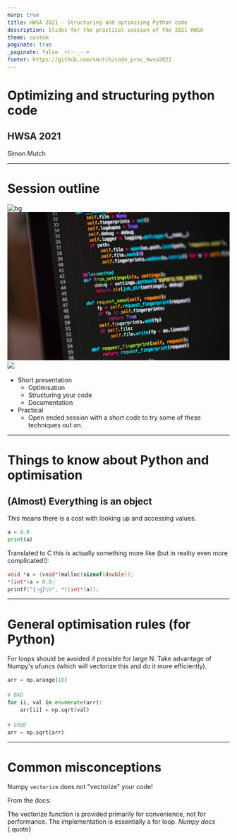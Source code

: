 ```yaml
---
marp: true
title: HWSA 2021 - Structuring and optimising Python code
description: Slides for the practical session of the 2021 HWSA
theme: custom
paginate: true
_paginate: false  <!--_-->
footer: https://github.com/smutch/code_prac_hwsa2021
---
```


<!-- align: center -->
<!-- background: linear-gradient(to right, #f05053, #e1eec3) -->

# <!--fit--> Optimizing and structuring python code
## HWSA 2021

Simon Mutch

<style scoped> section>* {flex-grow: 0; flex-shrink: 0} </style>

---

# Session outline

![bg](black)
![bg blur:4px brightness:0.2 contrast:80%](./assets/chris-ried-ieic5Tq8YMk-unsplash.jpg)
![](white)

- Short presentation
    - Optimisation
    - Structuring your code
    - Documentation
- Practical
    - Open ended session with a short code to try some of these techniques out on.

---

# Things to know about Python and optimisation

## (Almost) Everything is an object

This means there is a cost with looking up and accessing values.

```python
a = 8.0 
print(a)
```

Translated to C this is actually something more like (but in reality even more complicated!):

```c
void *a = (void*)malloc(sizeof(double));
*(int*)a = 8.0;
printf("{:g}\n", *((int*)a));
```

---

# General optimisation rules (for Python)

For loops should be avoided if possible for large N. Take advantage of Numpy's ufuncs (which will vectorize this and do it more efficiently).

```python
arr = np.arange(10)

# BAD
for ii, val in enumerate(arr):
    arr[ii] = np.sqrt(val)

# GOOD
arr = np.sqrt(arr)
```

---

# Common misconceptions

Numpy `vectorize` does not "vectorize" your code!

From the docs:

The vectorize function is provided primarily for convenience, not for performance. The implementation is essentially a for loop.
_Numpy docs_
{.quote}
